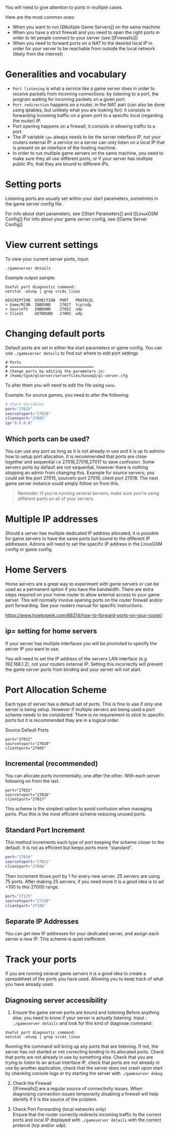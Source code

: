 You will need to give attention to ports in multiple cases.  

Here are the most common ones:
* When you want to run [[Multiple Game Servers]] on the same machine
* When you have a strict firewall and you need to open the right ports in order to let people connect to your server (see [[Firewalls]])
* When you need to forward ports on a NAT to the desired local IP in order for your server to be reachable from outside the local network (likely from the internet)

# Generalities and vocabulary
 
* `Port listening` is what a service like a game server does in order to receive packets from incoming connections: by listening to a port, the program waiting for incoming packets on a given port.
* `Port redirection` happens on a router, in the NAT part (can also be done using iptables, but unlikely what you are looking for): it consists in forwarding incoming traffic on a given port to a specific local (regarding the router) IP.
* Port opening happens on a firewall, it consists in allowing traffic to a port.
* The IP variable `ip=` always needs to be the server interface IP, not your routers external IP: a service on a server can only listen on a local IP that is present on an interface of the hosting machine.
* In order to run multiple game servers on the same machine, you need to make sure they all use different ports, or if your server has multiple public IPs, that they are bound to different IPs.

# Setting ports
Listening ports are usually set within your start parameters, sometimes in the game server config file.  

For info about start parameters, see [[Start Parameters]] and [[LinuxGSM Config]]
For info about your game server config, see [[Game Server Config]]

# View current settings

To view your current server ports, input: 

`./gameserver details`

Example output sample:

````
Useful port diagnostic command:
netstat -atunp | grep srcds_linux

DESCRIPTION  DIRECTION  PORT   PROTOCOL
> Game/RCON  INBOUND    27027  tcp/udp
> SourceTV   INBOUND    27052  udp
< Client     OUTBOUND   27002  udp
````

# Changing default ports

Default ports are set in either the start parameters or game config. 
You can use `./gameserver details` to find out where to edit port settings

	# Ports
	# =====================================
	# Change ports by editing the parameters in:
	# /home/lgsm/qlserver/serverfiles/baseq3/ql-server.cfg

To alter them you will need to edit the file using `nano`.

Example: for source games, you need to alter the following: 
````bash
# Start Variables
port="27015"
sourcetvport="27020"
clientport="27005"
ip="0.0.0.0"
````

## Which ports can be used?

You can use any port as long as it is not already in use and it is up to admins how to setup port allocation. It is recommended that ports are close together and sequential i.e 27016,27016,27017 to save confusion. Some servers ports by default are not sequential, however there is nothing stopping an admin from changing this. Example for source servers; you could set the port 27015, sourcetv port 27016, client port 27018. The next game server instance could simply follow on from this.

>Reminder: If you're running several servers, make sure you're using different ports on all of your servers.

# Multiple IP addresses
Should a server has multiple dedicated IP address allocated, it is possible for game servers to have the same ports but bound to the different IP addresses. Admins will need to set the specific IP address in the LinuxGSM config or game config.

# Home Servers
Home servers are a great way to experiment with game servers or can be used as a permanent option if you have the bandwidth. There are extra steps required on your home router to allow external access to your game server. This will normally involve opening ports on the router firewall and/or port forwarding. See your routers manual for specific instructions.

https://www.howtogeek.com/66214/how-to-forward-ports-on-your-router/

## ip= setting for home servers
If your server has multiple interfaces you will be promoted to specify the server IP you want to use.

You will need to set the IP address of the servers LAN interface (e.g 192.168.1.2), not your routers external IP. Setting this incorrectly will prevent the game server ports from binding and your server will not start.

# Port Allocation Scheme
Each type of server has a default set of ports. This is fine to use if only one server is being setup. However if multiple servers are being used a port scheme needs to be considered. There is no requirement to stick to specific ports but it is recommended they are in a logical order. 

Source Default Ports

    port="27015"
    sourcetvport="27020"
    clientport="27005"

## Incremental (recommended)

You can allocate ports incrementally, one after the other. With each server following on from the last.

    port="27015"
    sourcetvport="27016"
    clientport="27017"

This scheme is the simplest option to avoid confusion when managing ports. Plus this is the most efficient scheme reducing unused ports.

## Standard Port Increment

This method increments each type of port keeping the scheme closer to the default. It is not as efficient but keeps ports more "standard". 

````bash
port="27016"
sourcetvport="27021"
clientport="27006"
````

Then increment those port by 1 for every new server. 25 servers are using 75 ports. After making 25 servers, if you need more it is a good idea is to ad +100 to this 27000 range.

````bash
port="27125"
sourcetvport="27150"
clientport="27100"
````

## Separate IP Addresses

You can get new IP addresses for your dedicated server, and assign each server a new IP. This scheme is quiet inefficient.

# Track your ports
If you are running several game servers it is a good idea to create a spreadsheet of the ports you have used. Allowing you to keep track of what you have already used.

## Diagnosing server accessibility

1) Ensure the game server ports are bound and listening
Before anything else, you need to know if your server is actually listening.
Input : `./gameserver details` and look for this kind of diagnose command:
````
Useful port diagnostic command:
netstat -atunp | grep srcds_linux
````
Running the command will bring up any ports that are listening. If not, the server has not started or not correcting binding to its allocated ports. Check that ports are not already in use by something else. Check that you are trying to listen to an actual interface IP, check that ports are not already in use by another application, check that the server does not crash upon start by checking console logs or try starting the server with `./gameserver debug`

2) Check the Firewall  
[[Firewalls]] are a regular source of connectivity issues. When diagnosing connection issues temporarily disabling a firewall will help identify if it is the source of the problem.

3) Check Port Forwarding (local networks only)  
Ensure that the router correctly redirects incoming traffic to the correct ports and local IP displayed with `./gameserver details` with the correct protocol (tcp and/or udp).